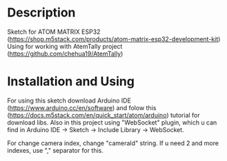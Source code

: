 # Description

Sketch for ATOM MATRIX ESP32 (https://shop.m5stack.com/products/atom-matrix-esp32-development-kit)
Using for working with AtemTally project (https://github.com/chehua19/AtemTally)

# Installation and Using

For using this sketch download Arduino IDE (https://www.arduino.cc/en/software) and folow this (https://docs.m5stack.com/en/quick_start/atom/arduino) tutorial for download libs.
Also in this project using "WebSocket" plugin, which u can find in Arduino IDE -> Sketch -> Include Library -> WebSocket.

For change camera index, change "cameraId" string. If u need 2 and more indexes, use "," separator for this.
